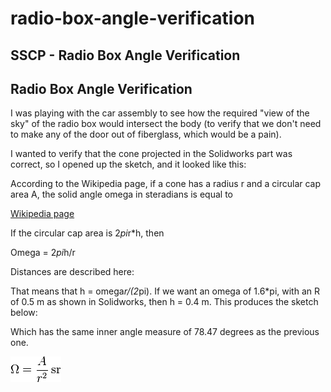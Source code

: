 # radio-box-angle-verification

## SSCP - Radio Box Angle Verification

## Radio Box Angle Verification

I was playing with the car assembly to see how the required "view of the sky" of the radio box would intersect the body (to verify that we don't need to make any of the door out of fiberglass, which would be a pain).&#x20;

I wanted to verify that the cone projected in the Solidworks part was correct, so I opened up the sketch, and it looked like this:

According to the Wikipedia page, if a cone has a radius r and a circular cap area A, the solid angle omega in steradians is equal to

[Wikipedia page](http://en.wikipedia.org/wiki/Steradian)

If the circular cap area is &#x32;_&#x70;&#x69;_&#x72;\*h, then

Omega = &#x32;_&#x70;&#x69;_&#x68;/r

Distances are described here:

That means that h = omeg&#x61;_&#x72;/(&#x32;_&#x70;i). If we want an omega of 1.6\*pi, with an R of 0.5 m as shown in Solidworks, then h = 0.4 m. This produces the sketch below:

Which has the same inner angle measure of 78.47 degrees as the previous one.

![](../../../../assets/image_65362faf79.png)
